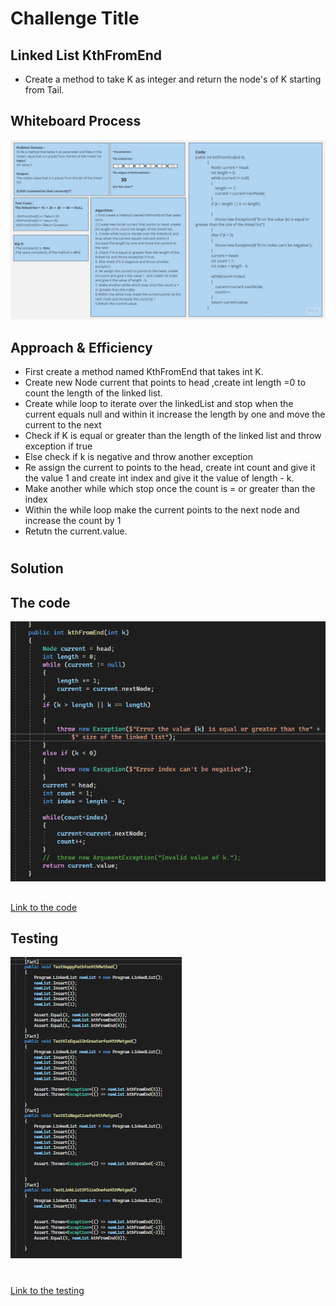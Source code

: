# Challenge Title
## Linked List KthFromEnd
+ Create a method to take K as integer and return the node's of K starting from Tail.


## Whiteboard Process
![WhiteBoard](./Assest/LinkedList3.jpg)

## Approach & Efficiency
+ First create a method named KthFromEnd that takes int K.
+ Create new Node current that points to head ,create int length =0 to count the length of the linked list.
+ Create while loop to iterate over the linkedList and stop when the current equals null and within it increase the length by one and move the current to the next
+ Check if K is equal or greater than the length of the linked list and throw exception if true
+ Else check if k is negative and throw another exception
+ Re assign the current to points to the head, create int count and give it the value 1  and create int index and give it the value of length - k.
+ Make another while which stop once the count is = or greater than the index
+ Within the while loop make the current points to the next node and increase the count by 1
+ Retutn the current.value.
#
## Solution
## The code 
![Code1](./Assest/CodeLL3.png)


## 
[Link to the code](/LinkedList/Program.cs)

## Testing
![Testing](./Assest/TestingLL3.png)

#
[Link to the testing](/testLinkedList/UnitTest1.cs)

